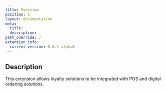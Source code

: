```yaml
---
title: Overview
position: 1
layout: documentation
meta:
  title:
  description:
path_override: /
extension_info:
  current_version: 0.0.1-alpha0
---
```


## Description

This extension allows loyalty solutions to be integrated with POS and digital ordering solutions.
